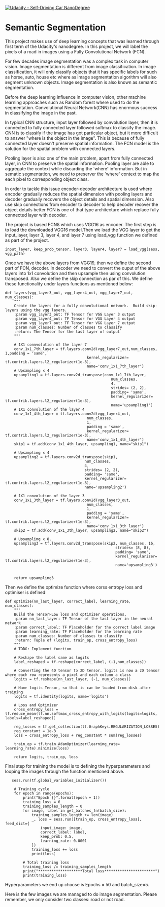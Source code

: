 [![Udacity - Self-Driving Car NanoDegree](https://s3.amazonaws.com/udacity-sdc/github/shield-carnd.svg)](http://www.udacity.com/drive)
# Semantic Segmentation
This project makes use of deep learning concepts that was learned through first term of the Udacity's nanodegree. In this project, we will label the pixels of a road in images using a Fully Convolutional Network (FCN).

For few decades image segmentation was a complex task in computer vision. Image segmentation is different from image classification. In image classification, it will only classify objects that it has specific labels for such as horse, auto, house etc where as image segmentation algorithm will also segment unknown objects. Image segmentation is also known as semantic segmentation.

Before the deep learning influence in computer vision, other machine learning approaches such as Random forest where used to do the segmentation. Convolutional Neural Network(CNN) has enormous success in classifying the image in the past.

In typical CNN structure, input layer followed by convolution layer, then it is connected to fully connected layer followed softmax to classify the image. CNN is to classify if the image has got particular object, but it more difficult to answer "where is the object in the image". This is because of fully connected layer doesn't preserve spatial information. The FCN model is the solution for the spatial problem with connected layers.

Pooling layer is also one of the main problem, apart from fully connected layer, in CNN to preserve the spatial information. Pooling layer are able to aggregate the context while discarding the 'where' information. But in sematic segmentation, we need to preserver the 'where' context to map the each pixel to corresponding object class.

In order to tackle this issue encoder-decoder architecture is used where encoder gradually reduces the spatial dimension with pooling layers and decoder gradually recovers the object details and spatial dimension. Also use skip connections from encoder to decoder to help decoder recover the object details better.FCN is one of that type architecture which replace fully connected layer with decoder.


The project is based FCN8 which uses VGG16 as encoder. The first step is to load the downloaded VGG16 model.Then we load the VGG layer to get the input_layer, layer 3, layer 4, and layer 7 using load_vgg function we defined as part of the project.
```
input_layer, keep_prob_tensor, layer3, layer4, layer7 = load_vgg(sess, vgg_path)
```

Once we have the above layers from VGG19, then we define the second part of FCN, decoder. In decoder we need to convert the ouput of the above layers into 1x1 convolution and then upsample then using convolution transposed. Also we define the skip connection as par of this. We define these functionality under layers functions as mentioned below:
```
def layers(vgg_layer3_out, vgg_layer4_out, vgg_layer7_out, num_classes):
    """
    Create the layers for a fully convolutional network.  Build skip-layers using the vgg layers.
    :param vgg_layer3_out: TF Tensor for VGG Layer 3 output
    :param vgg_layer4_out: TF Tensor for VGG Layer 4 output
    :param vgg_layer7_out: TF Tensor for VGG Layer 7 output
    :param num_classes: Number of classes to classify
    :return: The Tensor for the last layer of output
    """
    
    # 1X1 connvolution of the layer 7
    conv_1x1_7th_layer = tf.layers.conv2d(vgg_layer7_out,num_classes, 1,padding = 'same',
                                     kernel_regularizer= tf.contrib.layers.l2_regularizer(1e-3),
                                     name='conv_1x1_7th_layer')
    # Upsampling x 4
    upsampling1 = tf.layers.conv2d_transpose(conv_1x1_7th_layer,
                                                num_classes,
                                                4,
                                                strides= (2, 2),
                                                padding= 'same',
                                                kernel_regularizer= tf.contrib.layers.l2_regularizer(1e-3),
                                                name='upsampling1')
    # 1X1 convolution of the layer 4
    conv_1x1_4th_layer = tf.layers.conv2d(vgg_layer4_out,
                                     num_classes,
                                     1,
                                     padding = 'same',
                                     kernel_regularizer= tf.contrib.layers.l2_regularizer(1e-3),
                                     name='conv_1x1_4th_layer')
    skip1 = tf.add(conv_1x1_4th_layer, upsampling1, name="skip1")

    # Upsampling x 4
    upsampling2 = tf.layers.conv2d_transpose(skip1,
                                    num_classes,
                                    4,
                                    strides= (2, 2),
                                    padding= 'same',
                                    kernel_regularizer= tf.contrib.layers.l2_regularizer(1e-3),
                                    name='upsampling2')

    # 1X1 convolution of the layer 3
    conv_1x1_3th_layer = tf.layers.conv2d(vgg_layer3_out,
                                     num_classes,
                                     1,
                                     padding = 'same',
                                     kernel_regularizer= tf.contrib.layers.l2_regularizer(1e-3),
                                     name='conv_1x1_3th_layer')
    skip2 = tf.add(conv_1x1_3th_layer, upsampling2, name="skip2")

    # Upsampling x 8.
    upsampling3 = tf.layers.conv2d_transpose(skip2, num_classes, 16,
                                                  strides= (8, 8),
                                                  padding= 'same',
                                                  kernel_regularizer= tf.contrib.layers.l2_regularizer(1e-3),
                                                  name='upsampling3')


    return upsampling3
```
Then we define the optimize function where corss entropy loss and optimiser is defined
```
def optimize(nn_last_layer, correct_label, learning_rate, num_classes):
    """
    Build the TensorFLow loss and optimizer operations.
    :param nn_last_layer: TF Tensor of the last layer in the neural network
    :param correct_label: TF Placeholder for the correct label image
    :param learning_rate: TF Placeholder for the learning rate
    :param num_classes: Number of classes to classify
    :return: Tuple of (logits, train_op, cross_entropy_loss)
    """
    # TODO: Implement function

    # Reshape the label same as logits 
    label_reshaped = tf.reshape(correct_label, (-1,num_classes))

    # Converting the 4D tensor to 2D tensor. logits is now a 2D tensor where each row represents a pixel and each column a class
    logits = tf.reshape(nn_last_layer, (-1, num_classes))

    # Name logits Tensor, so that is can be loaded from disk after training
    logits = tf.identity(logits, name='logits')

    # Loss and Optimizer
    cross_entropy_loss = tf.reduce_mean(tf.nn.softmax_cross_entropy_with_logits(logits=logits, labels=label_reshaped))

    reg_losses = tf.get_collection(tf.GraphKeys.REGULARIZATION_LOSSES)
    reg_constant = 1e-3
    loss = cross_entropy_loss + reg_constant * sum(reg_losses)

    train_op = tf.train.AdamOptimizer(learning_rate= learning_rate).minimize(loss)    
    
    return logits, train_op, loss
```
Final step for training the model is to defining the hyperparameters and looping the images through the function mentioned above.
```   
   sess.run(tf.global_variables_initializer())
    
    # Training cycle
    for epoch in range(epochs):
        print("Epoch {}".format(epoch + 1))
        training_loss = 0
        training_samples_length = 0
        for image, label in get_batches_fn(batch_size):
            training_samples_length += len(image)
            _, loss = sess.run([train_op, cross_entropy_loss], feed_dict={
                input_image: image,
                correct_label: label,
                keep_prob: 0.5,
                learning_rate: 0.0001
            })
            training_loss += loss
            print(loss)
        
        # Total training loss
        training_loss /= training_samples_length
        print("********************Total loss***********************")
        print(training_loss)
 ```
Hyperparameters we end up choose is Epochs = 50 and batch_size=5.

Here is the few images we are managed to do image segmentation. Please remember, we only consider two classes: road or not road.

